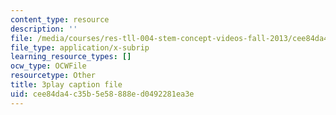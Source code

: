 ```yaml
---
content_type: resource
description: ''
file: /media/courses/res-tll-004-stem-concept-videos-fall-2013/cee84da4c35b5e58888ed0492281ea3e_-IWKPe6X6Vs.vtt
file_type: application/x-subrip
learning_resource_types: []
ocw_type: OCWFile
resourcetype: Other
title: 3play caption file
uid: cee84da4-c35b-5e58-888e-d0492281ea3e
---
```

